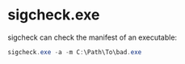 # sigcheck.exe
sigcheck can check the manifest of an executable:

```powershell
sigcheck.exe -a -m C:\Path\To\bad.exe
```